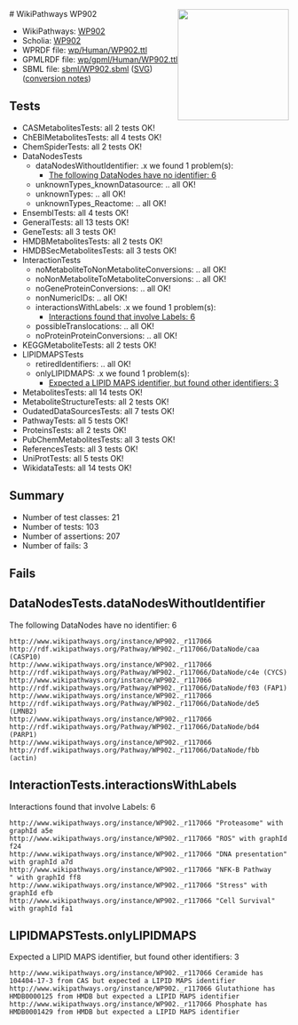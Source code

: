 <img style="float: right; width: 200px" src="../logo.png" />
# WikiPathways WP902

* WikiPathways: [WP902](https://identifiers.org/wikipathways:WP902)
* Scholia: [WP902](https://scholia.toolforge.org/wikipathways/WP902)
* WPRDF file: [wp/Human/WP902.ttl](../wp/Human/WP902.ttl)
* GPMLRDF file: [wp/gpml/Human/WP902.ttl](../wp/gpml/Human/WP902.ttl)
* SBML file: [sbml/WP902.sbml](../sbml/WP902.sbml) ([SVG](../sbml/WP902.svg)) ([conversion notes](../sbml/WP902.txt))

## Tests
* CASMetabolitesTests: all 2 tests OK!
* ChEBIMetabolitesTests: all 4 tests OK!
* ChemSpiderTests: all 2 tests OK!
* DataNodesTests
    * dataNodesWithoutIdentifier: .x we found 1 problem(s):
        * [The following DataNodes have no identifier: 6](#d2d32fa5)
    * unknownTypes_knownDatasource: .. all OK!
    * unknownTypes: .. all OK!
    * unknownTypes_Reactome: .. all OK!
* EnsemblTests: all 4 tests OK!
* GeneralTests: all 13 tests OK!
* GeneTests: all 3 tests OK!
* HMDBMetabolitesTests: all 2 tests OK!
* HMDBSecMetabolitesTests: all 3 tests OK!
* InteractionTests
    * noMetaboliteToNonMetaboliteConversions: .. all OK!
    * noNonMetaboliteToMetaboliteConversions: .. all OK!
    * noGeneProteinConversions: .. all OK!
    * nonNumericIDs: .. all OK!
    * interactionsWithLabels: .x we found 1 problem(s):
        * [Interactions found that involve Labels: 6](#630d267d)
    * possibleTranslocations: .. all OK!
    * noProteinProteinConversions: .. all OK!
* KEGGMetaboliteTests: all 2 tests OK!
* LIPIDMAPSTests
    * retiredIdentifiers: .. all OK!
    * onlyLIPIDMAPS: .x we found 1 problem(s):
        * [Expected a LIPID MAPS identifier, but found other identifiers: 3](#48cc60ba)
* MetabolitesTests: all 14 tests OK!
* MetaboliteStructureTests: all 2 tests OK!
* OudatedDataSourcesTests: all 7 tests OK!
* PathwayTests: all 5 tests OK!
* ProteinsTests: all 2 tests OK!
* PubChemMetabolitesTests: all 3 tests OK!
* ReferencesTests: all 3 tests OK!
* UniProtTests: all 5 tests OK!
* WikidataTests: all 14 tests OK!


## Summary

* Number of test classes: 21
* Number of tests: 103
* Number of assertions: 207
* Number of fails: 3

## Fails

<a name="d2d32fa5" />

## DataNodesTests.dataNodesWithoutIdentifier

The following DataNodes have no identifier: 6
```
http://www.wikipathways.org/instance/WP902._r117066 http://rdf.wikipathways.org/Pathway/WP902._r117066/DataNode/caa (CASP10)
http://www.wikipathways.org/instance/WP902._r117066 http://rdf.wikipathways.org/Pathway/WP902._r117066/DataNode/c4e (CYCS)
http://www.wikipathways.org/instance/WP902._r117066 http://rdf.wikipathways.org/Pathway/WP902._r117066/DataNode/f03 (FAP1)
http://www.wikipathways.org/instance/WP902._r117066 http://rdf.wikipathways.org/Pathway/WP902._r117066/DataNode/de5 (LMNB2)
http://www.wikipathways.org/instance/WP902._r117066 http://rdf.wikipathways.org/Pathway/WP902._r117066/DataNode/bd4 (PARP1)
http://www.wikipathways.org/instance/WP902._r117066 http://rdf.wikipathways.org/Pathway/WP902._r117066/DataNode/fbb (actin)
```

<a name="630d267d" />

## InteractionTests.interactionsWithLabels

Interactions found that involve Labels: 6
```
http://www.wikipathways.org/instance/WP902._r117066 "Proteasome" with graphId a5e
http://www.wikipathways.org/instance/WP902._r117066 "ROS" with graphId f24
http://www.wikipathways.org/instance/WP902._r117066 "DNA presentation" with graphId a7d
http://www.wikipathways.org/instance/WP902._r117066 "NFK-B Pathway
" with graphId ff8
http://www.wikipathways.org/instance/WP902._r117066 "Stress" with graphId efb
http://www.wikipathways.org/instance/WP902._r117066 "Cell Survival" with graphId fa1
```

<a name="48cc60ba" />

## LIPIDMAPSTests.onlyLIPIDMAPS

Expected a LIPID MAPS identifier, but found other identifiers: 3
```
http://www.wikipathways.org/instance/WP902._r117066 Ceramide has 104404-17-3 from CAS but expected a LIPID MAPS identifier
http://www.wikipathways.org/instance/WP902._r117066 Glutathione has HMDB0000125 from HMDB but expected a LIPID MAPS identifier
http://www.wikipathways.org/instance/WP902._r117066 Phosphate has HMDB0001429 from HMDB but expected a LIPID MAPS identifier
```

